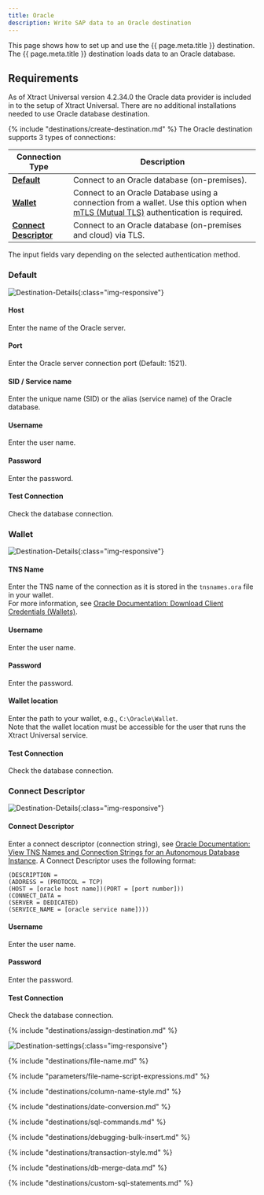 ```yaml
---
title: Oracle
description: Write SAP data to an Oracle destination
---
```


This page shows how to set up and use the {{ page.meta.title }} destination. 
The {{ page.meta.title }} destination loads data to an Oracle database.


## Requirements

As of Xtract Universal version 4.2.34.0 the Oracle data provider is included in to the setup of Xtract Universal. 
There are no additional installations needed to use Oracle database destination.

{% include "destinations/create-destination.md" %}
The Oracle destination supports 3 types of connections:

| Connection Type | Description |
|----------------|--------------|
| [**Default**](#default) | Connect to an Oracle database (on-premises). |
| [**Wallet**](#wallet) | Connect to an Oracle Database using a connection from a wallet. Use this option when [mTLS (Mutual TLS)](https://docs.oracle.com/en/cloud/paas/autonomous-database/adbsa/connect-introduction.html#GUID-9A472E49-3B2B-4D9F-9DC2-D3E6E4454285) authentication is required. |
| [**Connect Descriptor**](#connect-descriptor) | Connect to an Oracle database (on-premises and cloud) via TLS. |

The input fields vary depending on the selected authentication method.

### Default

![Destination-Details](../../assets/images/xu/documentation/destinations/oracle/destination-details_default.png){:class="img-responsive"}

#### Host
Enter the name of the Oracle server.

#### Port
Enter the Oracle server connection port (Default: 1521).

#### SID / Service name
Enter the unique name (SID) or the alias (service name) of the Oracle database.

#### Username
Enter the user name.

#### Password
Enter the password.

#### Test Connection
Check the database connection. 

### Wallet

![Destination-Details](../../assets/images/xu/documentation/destinations/oracle/destination-details_wallet.png){:class="img-responsive"}

#### TNS Name
Enter the TNS name of the connection as it is stored in the `tnsnames.ora` file in your wallet.<br>
For more information, see [Oracle Documentation: Download Client Credentials (Wallets)](https://docs.oracle.com/en-us/iaas/autonomous-database/doc/download-client-credentials.html).

#### Username
Enter the user name.

#### Password
Enter the password.

#### Wallet location
Enter the path to your wallet, e.g., `C:\Oracle\Wallet`. <br>
Note that the wallet location must be accessible for the user that runs the Xtract Universal service.<br>

#### Test Connection
Check the database connection. 

### Connect Descriptor

![Destination-Details](../../assets/images/xu/documentation/destinations/oracle/destination-details_connect-descriptor.png){:class="img-responsive"}

#### Connect Descriptor
Enter a connect descriptor (connection string), see [Oracle Documentation: View TNS Names and Connection Strings for an Autonomous Database Instance](https://docs.oracle.com/en/cloud/paas/autonomous-database/serverless/adbsb/connect-download-wallet.html#GUID-BE884A1B-034D-4CD6-9B71-83A4CCFDE9FB).
A Connect Descriptor uses the following format:

```
(DESCRIPTION =
(ADDRESS = (PROTOCOL = TCP)
(HOST = [oracle host name])(PORT = [port number]))
(CONNECT_DATA =
(SERVER = DEDICATED)
(SERVICE_NAME = [oracle service name])))
```

#### Username
Enter the user name.

#### Password
Enter the password.

#### Test Connection
Check the database connection. 


{% include "destinations/assign-destination.md" %}

![Destination-settings](../../assets/images/xu/documentation/destinations/oracle/destination-settings.png){:class="img-responsive"}

{% include "destinations/file-name.md" %}

{% include "parameters/file-name-script-expressions.md" %}

{% include "destinations/column-name-style.md" %}

{% include "destinations/date-conversion.md" %}

{% include "destinations/sql-commands.md" %}

{% include "destinations/debugging-bulk-insert.md" %}

{% include "destinations/transaction-style.md" %} 

{% include "destinations/db-merge-data.md" %} 

{% include "destinations/custom-sql-statements.md" %} 